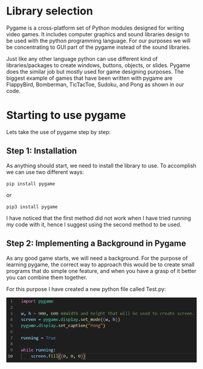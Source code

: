 # Library selection

Pygame is a cross-platform set of Python modules designed for writing video games. It includes computer graphics and sound libraries design to be used with the python programming language. For our purposes we will be concentrating to GUI part of the pygame instead of the sound libraries.

Just like any other language python can use different kind of libraries/packages to create windows, buttons, objects, or slides. Pygame does the similar job but mostly used for game designing purposes. The biggest example of games that have been written with pygame are FlappyBird, Bomberman, TicTacToe, Sudoku, and Pong as shown in our code. 

# Starting to use pygame

Lets take the use of pygame step by step: 

## Step 1: Installation

As anything should start, we need to install the library to use. To accomplish we can use two different ways:
```
pip install pygame
```
or
```
pip3 install pygame
```

I have noticed that the first method did not work when I have tried running my code with it, hence I suggest using the second method to be used.

## Step 2: Implementing a Background in Pygame

As any good game starts, we will need a background. For the purpose of learning pygame, the correct way to approach this would be to create small programs that do simple one feature, and when you have a grasp of it better you can combine them together.

For this purpose I have created a new python file called Test.py:

![Alt text](image.png)